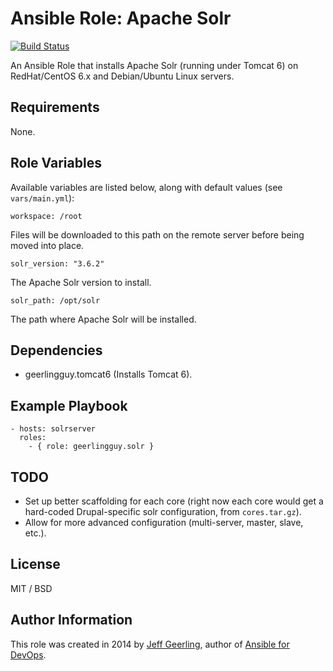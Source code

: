 # Ansible Role: Apache Solr

[![Build Status](https://travis-ci.org/geerlingguy/ansible-role-solr.svg?branch=master)](https://travis-ci.org/geerlingguy/ansible-role-solr)

An Ansible Role that installs Apache Solr (running under Tomcat 6) on RedHat/CentOS 6.x and Debian/Ubuntu Linux servers.

## Requirements

None.

## Role Variables

Available variables are listed below, along with default values (see `vars/main.yml`):

    workspace: /root

Files will be downloaded to this path on the remote server before being moved into place.

    solr_version: "3.6.2"

The Apache Solr version to install.

    solr_path: /opt/solr

The path where Apache Solr will be installed.

## Dependencies

  - geerlingguy.tomcat6 (Installs Tomcat 6).

## Example Playbook

    - hosts: solrserver
      roles:
        - { role: geerlingguy.solr }

## TODO

  - Set up better scaffolding for each core (right now each core would get a hard-coded Drupal-specific solr configuration, from `cores.tar.gz`).
  - Allow for more advanced configuration (multi-server, master, slave, etc.).

## License

MIT / BSD

## Author Information

This role was created in 2014 by [Jeff Geerling](http://jeffgeerling.com/), author of [Ansible for DevOps](http://ansiblefordevops.com/).
